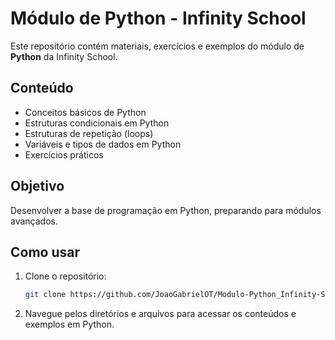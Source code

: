 # Módulo de Python - Infinity School

Este repositório contém materiais, exercícios e exemplos do módulo de **Python** da Infinity School.

## Conteúdo

- Conceitos básicos de Python
- Estruturas condicionais em Python
- Estruturas de repetição (loops)
- Variáveis e tipos de dados em Python
- Exercícios práticos

## Objetivo

Desenvolver a base de programação em Python, preparando para módulos avançados.

## Como usar

1. Clone o repositório:
    ```bash
    git clone https://github.com/JoaoGabrielOT/Modulo-Python_Infinity-School.git
    ```
2. Navegue pelos diretórios e arquivos para acessar os conteúdos e exemplos em Python.